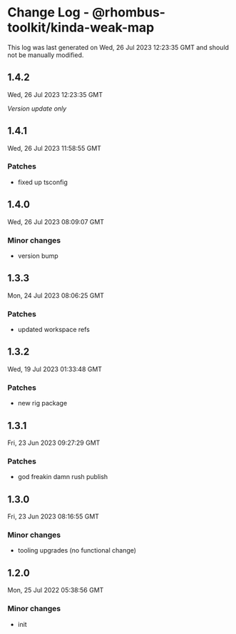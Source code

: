 # Change Log - @rhombus-toolkit/kinda-weak-map

This log was last generated on Wed, 26 Jul 2023 12:23:35 GMT and should not be manually modified.

## 1.4.2
Wed, 26 Jul 2023 12:23:35 GMT

_Version update only_

## 1.4.1
Wed, 26 Jul 2023 11:58:55 GMT

### Patches

- fixed up tsconfig

## 1.4.0
Wed, 26 Jul 2023 08:09:07 GMT

### Minor changes

- version bump

## 1.3.3
Mon, 24 Jul 2023 08:06:25 GMT

### Patches

- updated workspace refs

## 1.3.2
Wed, 19 Jul 2023 01:33:48 GMT

### Patches

- new rig package

## 1.3.1
Fri, 23 Jun 2023 09:27:29 GMT

### Patches

- god freakin damn rush publish

## 1.3.0
Fri, 23 Jun 2023 08:16:55 GMT

### Minor changes

- tooling upgrades (no functional change)

## 1.2.0
Mon, 25 Jul 2022 05:38:56 GMT

### Minor changes

- init

